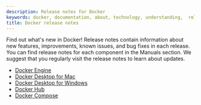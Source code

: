 ```yaml
---
description: Release notes for Docker
keywords: docker, documentation, about, technology, understanding,  release
title: Docker release notes
---
```


Find out what's new in Docker! Release notes contain information about new
features, improvements, known issues, and bug fixes in each release. You can
find release notes for each component in the Manuals section. We suggest
that you regularly visit the release notes to learn about updates.

- [Docker Engine](../engine/release-notes/index.md)
- [Docker Desktop for Mac](../desktop/mac/release-notes/index.md)
- [Docker Desktop for Windows](../desktop/windows/release-notes.md)
- [Docker Hub](../docker-hub/release-notes.md)
- [Docker Compose](../compose/release-notes.md)
